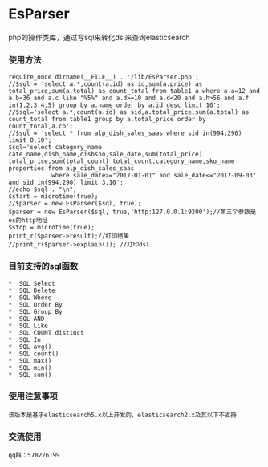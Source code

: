 # EsParser
php的操作类库，通过写sql来转化dsl来查询elasticsearch
### 使用方法
    require_once dirname(__FILE__) . '/lib/EsParser.php';
    //$sql = 'select a.*,count(a.id) as id,sum(a.price) as total_price,sum(a.total) as count_total from table1 a where a.a=12 and a.b=36 and a.c like "%5%" and a.d>=10 and a.d<20 and a.h>56 and a.f in(1,2,3,4,5) group by a.name order by a.id desc limit 10';
    //$sql='select a.*,count(a.id) as sid,a.total_price,sum(a.total) as count_total from table1 group by a.total_price order by count_total,a.co';
    //$sql = 'select * from alp_dish_sales_saas where sid in(994,290) limit 0,10';
    $sql='select category_name cate_name,dish_name,dishsno,sale_date,sum(total_price) total_price,sum(total_count) total_count,category_name,sku_name properties from alp_dish_sales_saas 
				where sale_date>="2017-01-01" and sale_date<="2017-09-03" and sid in(994,290) limit 3,10';
    //echo $sql . "\n";
    $start = microtime(true);
    //$parser = new EsParser($sql, true);
    $parser = new EsParser($sql, true,'http:127.0.0.1:9200');//第三个参数是es的http地址
    $stop = microtime(true);
    print_r($parser->result);//打印结果
    //print_r($parser->explain()); //打印dsl
### 目前支持的sql函数
    *  SQL Select
    *  SQL Delete
    *  SQL Where
    *  SQL Order By
    *  SQL Group By
    *  SQL AND 
    *  SQL Like
    *  SQL COUNT distinct
    *  SQL In
    *  SQL avg()
    *  SQL count()
    *  SQL max()
    *  SQL min()
    *  SQL sum()
### 使用注意事项
    该版本是基于elasticsearch5.x以上开发的，elasticsearch2.x及其以下不支持
### 交流使用
    qq群：578276199
